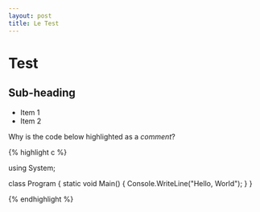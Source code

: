```yaml
---
layout: post
title: Le Test
---
```


# Test #

## Sub-heading ##

-   Item 1
-   Item 2

Why is the code below highlighted as a _comment_? 

{% highlight c %}

using System;

class Program
{
    static void Main()
    {
        Console.WriteLine("Hello, World");
    }
}

{% endhighlight %}


